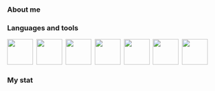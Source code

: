 ### About me




### Languages and tools

<img src="https://cdn.jsdelivr.net/gh/devicons/devicon/icons/react/react-original.svg" width="60" height="60"/>&nbsp;
<img src="https://cdn.jsdelivr.net/gh/devicons/devicon/icons/nodejs/nodejs-original.svg" width="60" height="60"/>&nbsp;
<img src="https://cdn.jsdelivr.net/gh/devicons/devicon/icons/postgresql/postgresql-original.svg" width="60" height="60"/>&nbsp;
<img src="https://cdn.jsdelivr.net/gh/devicons/devicon/icons/javascript/javascript-original.svg" width="60" height="60"/>&nbsp;
<img src="https://cdn.jsdelivr.net/gh/devicons/devicon/icons/express/express-original-wordmark.svg" width="60" height="60"/>&nbsp;
<img src="https://cdn.jsdelivr.net/gh/devicons/devicon/icons/sass/sass-original.svg" width="60" height="60"/>&nbsp;
<img src="https://cdn.jsdelivr.net/gh/devicons/devicon/icons/sequelize/sequelize-original.svg" width="60" height="60"/>&nbsp;


### My stat

<div id="stat" align="center">
    <img src="https://github-profile-summary-cards.vercel.app/api/cards/profile-details?username=Ilyakor657&theme=github_dark" alt=""/>
    <img src="https://github-profile-summary-cards.vercel.app/api/cards/most-commit-language?username=Ilyakor657&theme=github_dark" alt=""/>
     <img src="https://github-profile-summary-cards.vercel.app/api/cards/stats?username=Ilyakor657&theme=github_dark" alt=""/>
</div>
